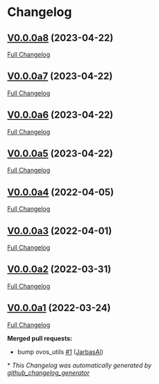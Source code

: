 # Changelog

## [V0.0.0a8](https://github.com/OpenVoiceOS/ovos-intent-plugin-adapt/tree/V0.0.0a8) (2023-04-22)

[Full Changelog](https://github.com/OpenVoiceOS/ovos-intent-plugin-adapt/compare/V0.0.0a7...V0.0.0a8)

## [V0.0.0a7](https://github.com/OpenVoiceOS/ovos-intent-plugin-adapt/tree/V0.0.0a7) (2023-04-22)

[Full Changelog](https://github.com/OpenVoiceOS/ovos-intent-plugin-adapt/compare/V0.0.0a6...V0.0.0a7)

## [V0.0.0a6](https://github.com/OpenVoiceOS/ovos-intent-plugin-adapt/tree/V0.0.0a6) (2023-04-22)

[Full Changelog](https://github.com/OpenVoiceOS/ovos-intent-plugin-adapt/compare/V0.0.0a5...V0.0.0a6)

## [V0.0.0a5](https://github.com/OpenVoiceOS/ovos-intent-plugin-adapt/tree/V0.0.0a5) (2023-04-22)

[Full Changelog](https://github.com/OpenVoiceOS/ovos-intent-plugin-adapt/compare/V0.0.0a4...V0.0.0a5)

## [V0.0.0a4](https://github.com/OpenVoiceOS/ovos-intent-plugin-adapt/tree/V0.0.0a4) (2022-04-05)

[Full Changelog](https://github.com/OpenVoiceOS/ovos-intent-plugin-adapt/compare/V0.0.0a3...V0.0.0a4)

## [V0.0.0a3](https://github.com/OpenVoiceOS/ovos-intent-plugin-adapt/tree/V0.0.0a3) (2022-04-01)

[Full Changelog](https://github.com/OpenVoiceOS/ovos-intent-plugin-adapt/compare/V0.0.0a2...V0.0.0a3)

## [V0.0.0a2](https://github.com/OpenVoiceOS/ovos-intent-plugin-adapt/tree/V0.0.0a2) (2022-03-31)

[Full Changelog](https://github.com/OpenVoiceOS/ovos-intent-plugin-adapt/compare/V0.0.0a1...V0.0.0a2)

## [V0.0.0a1](https://github.com/OpenVoiceOS/ovos-intent-plugin-adapt/tree/V0.0.0a1) (2022-03-24)

[Full Changelog](https://github.com/OpenVoiceOS/ovos-intent-plugin-adapt/compare/f1c47bb409994901003df89fda78a455ef095ba0...V0.0.0a1)

**Merged pull requests:**

- bump ovos\_utils [\#1](https://github.com/OpenVoiceOS/ovos-intent-plugin-adapt/pull/1) ([JarbasAl](https://github.com/JarbasAl))



\* *This Changelog was automatically generated by [github_changelog_generator](https://github.com/github-changelog-generator/github-changelog-generator)*
